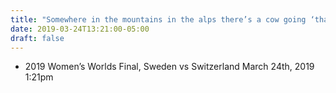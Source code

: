 ```yaml
---
title: "Somewhere in the mountains in the alps there’s a cow going ‘thank you’"
date: 2019-03-24T13:21:00-05:00
draft: false
---
```

- 2019 Women’s Worlds Final, Sweden vs Switzerland March 24th, 2019 1:21pm